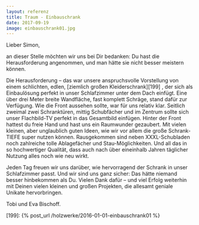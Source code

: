 ```yaml
---
layout: referenz
title: Traum - Einbauschrank
date: 2017-09-19
image: einbauschrank01.jpg
---
```


Lieber Simon,
 
an dieser Stelle möchten wir uns bei Dir bedanken: Du hast die Herausforderung angenommen, und man hätte sie nicht besser meistern können.
 
Die Herausforderung – das war unsere anspruchsvolle Vorstellung von einem schlichten, edlen, 
 [ziemlich großen Kleiderschrank][199] , der sich als Einbaulösung perfekt in unser Schlafzimmer unter dem Dach einfügt.
Eine über drei Meter breite Wandfläche, fast komplett Schräge, stand dafür zur Verfügung.
Wie die Front aussehen sollte, war für uns relativ klar. 
Seitlich zweimal zwei Schranktüren, mittig Schubfächer und im Zentrum sollte sich unser Flachbild-TV perfekt in das Gesamtbild einfügen.
Hinter der Front hattest du freie Hand und hast uns ein Raumwunder gezaubert. 
Mit vielen kleinen, aber unglaublich guten Ideen, wie wir vor allem die große Schrank-TIEFE super nutzen können. 
Rausgekommen sind neben XXXL-Schubladen noch zahlreiche tolle Ablagefächer und Stau-Möglichkeiten. 
Und all das in so hochwertiger Qualität, dass auch nach über eineinhalb Jahren täglicher Nutzung alles noch wie neu wirkt.
 
Jeden Tag freuen wir uns darüber, wie hervorragend der Schrank in unser Schlafzimmer passt. Und wir sind uns ganz sicher: Das hätte niemand besser hinbekommen als Du.
Vielen Dank dafür – und viel Erfolg weiterhin mit Deinen vielen kleinen und großen Projekten, die allesamt geniale Unikate hervorbringen.
 
Tobi und Eva Bischoff.

[199]: {% post_url /holzwerke/2016-01-01-einbauschrank01 %}
